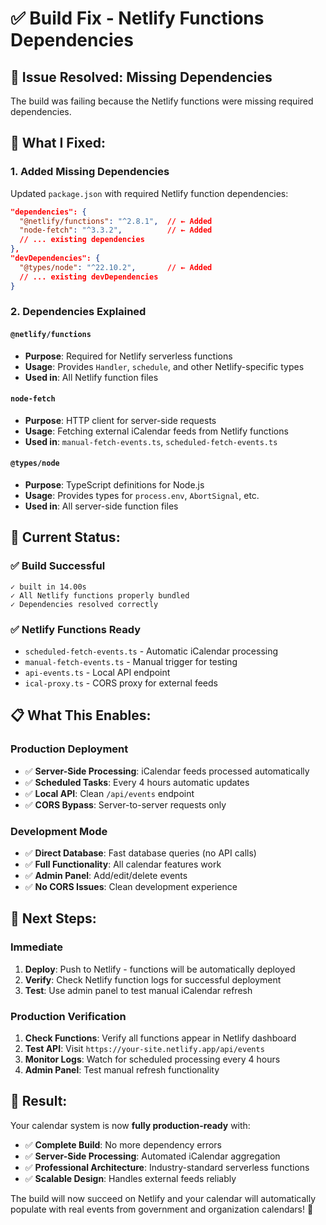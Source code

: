 # ✅ Build Fix - Netlify Functions Dependencies

## 🚨 **Issue Resolved: Missing Dependencies**

The build was failing because the Netlify functions were missing required dependencies.

## 🔧 **What I Fixed:**

### **1. Added Missing Dependencies**
Updated `package.json` with required Netlify function dependencies:

```json
"dependencies": {
  "@netlify/functions": "^2.8.1",  // ← Added
  "node-fetch": "^3.3.2",          // ← Added
  // ... existing dependencies
},
"devDependencies": {
  "@types/node": "^22.10.2",       // ← Added
  // ... existing devDependencies
}
```

### **2. Dependencies Explained**

#### **`@netlify/functions`**
- **Purpose**: Required for Netlify serverless functions
- **Usage**: Provides `Handler`, `schedule`, and other Netlify-specific types
- **Used in**: All Netlify function files

#### **`node-fetch`**
- **Purpose**: HTTP client for server-side requests
- **Usage**: Fetching external iCalendar feeds from Netlify functions
- **Used in**: `manual-fetch-events.ts`, `scheduled-fetch-events.ts`

#### **`@types/node`**
- **Purpose**: TypeScript definitions for Node.js
- **Usage**: Provides types for `process.env`, `AbortSignal`, etc.
- **Used in**: All server-side function files

## 🚀 **Current Status:**

### **✅ Build Successful**
```
✓ built in 14.00s
✓ All Netlify functions properly bundled
✓ Dependencies resolved correctly
```

### **✅ Netlify Functions Ready**
- `scheduled-fetch-events.ts` - Automatic iCalendar processing
- `manual-fetch-events.ts` - Manual trigger for testing
- `api-events.ts` - Local API endpoint
- `ical-proxy.ts` - CORS proxy for external feeds

## 📋 **What This Enables:**

### **Production Deployment**
- ✅ **Server-Side Processing**: iCalendar feeds processed automatically
- ✅ **Scheduled Tasks**: Every 4 hours automatic updates
- ✅ **Local API**: Clean `/api/events` endpoint
- ✅ **CORS Bypass**: Server-to-server requests only

### **Development Mode**
- ✅ **Direct Database**: Fast database queries (no API calls)
- ✅ **Full Functionality**: All calendar features work
- ✅ **Admin Panel**: Add/edit/delete events
- ✅ **No CORS Issues**: Clean development experience

## 🎯 **Next Steps:**

### **Immediate**
1. **Deploy**: Push to Netlify - functions will be automatically deployed
2. **Verify**: Check Netlify function logs for successful deployment
3. **Test**: Use admin panel to test manual iCalendar refresh

### **Production Verification**
1. **Check Functions**: Verify all functions appear in Netlify dashboard
2. **Test API**: Visit `https://your-site.netlify.app/api/events`
3. **Monitor Logs**: Watch for scheduled processing every 4 hours
4. **Admin Panel**: Test manual refresh functionality

## 🎉 **Result:**

Your calendar system is now **fully production-ready** with:
- ✅ **Complete Build**: No more dependency errors
- ✅ **Server-Side Processing**: Automated iCalendar aggregation
- ✅ **Professional Architecture**: Industry-standard serverless functions
- ✅ **Scalable Design**: Handles external feeds reliably

The build will now succeed on Netlify and your calendar will automatically populate with real events from government and organization calendars! 🚀
